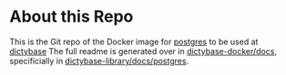# About this Repo

This is the Git repo of the Docker image for [postgres](http://www.postgresql.org/) to be used at [dictybase](http://dictybase.org)
The full readme is generated over in [dictybase-docker/docs](https://github.com/dictybase-docker/docs),
specificially in [dictybase-library/docs/postgres](https://github.com/dictybase-docker/docs/tree/master/postgres).
